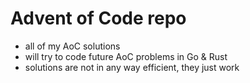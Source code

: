 # Advent of Code repo 
- all of my AoC solutions
- will try to code future AoC problems in Go & Rust
- solutions are not in any way efficient, they just work
